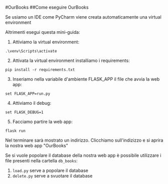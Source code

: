 #OurBooks
##Come eseguire OurBooks

Se usiamo un IDE come PyCharm viene creata automaticamente 
una virtual environment


Altrimenti esegui questa mini-guida:

1. Attiviamo la virtual environment:

`.\venv\Scripts\activate`

2. Attivata la virtual environment installiamo i requirements:

`pip install -r requirements.txt`

3. Inseriamo nella variabile d'ambiente FLASK_APP il file che avvia la web app:

`set FLASK_APP=run.py`

4. Attiviamo il debug:

`set FLASK_DEBUG=1`

5. Facciamo partire la web app:

`flask run`

Nel terminare sarà mostrato un indirizzo.
Clicchiamo sull'indizizzo e si aprira la nostra web app "OurBooks"



Se si vuole popolare il database della nostra web app è possibile
utilizzare i file presenti nella cartella `db_books`:

1. `load.py` serve a popolare il database
2. `delete.py` serve a svuotare il database
